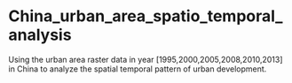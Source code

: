 # China_urban_area_spatio_temporal_analysis

Using the urban area raster data in year [1995,2000,2005,2008,2010,2013] in China to analyze the spatial temporal pattern of urban development. 
